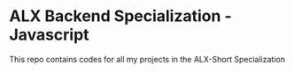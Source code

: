 # ALX Backend Specialization - Javascript


This repo contains codes for all my projects in the ALX-Short Specialization
